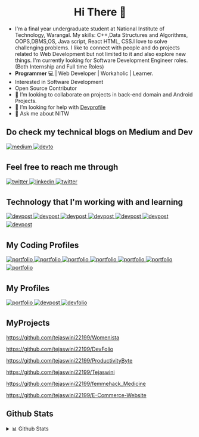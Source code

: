 # <div align="center"> <strong> Hi There 👋 </strong></div>

<!--
**tejaswini22199/tejaswini22199** is a ✨ _special_ ✨ repository because its `README.md` (this file) appears on your GitHub profile.

Here are some ideas to get you started:-->
 -  I'm a final year undergraduate student at National Institute of Technology, Warangal.
    My skills:
    C++,Data Structures and Algorithms, OOPS,DBMS,OS, Java script, React HTML, CSS.I love to solve challenging problems.
    I like to connect with people and do projects related to Web Development but not limited to it and also explore new things.
    I'm currently looking for Software Development Engineer roles.(Both Internship and Full time Roles)
- <strong>Programmer</strong> :computer: | Web Developer | Workaholic | Learner. 
- Interested in Software Development
- Open Source Contributor
- 👯 I’m looking to collaborate on projects in back-end domain and Android Projects.
- 🤔 I’m looking for help with [Devprofile](https://github.com/tejaswini22199/DevFolio)
- 💬 Ask me about NITW
## Do check my technical blogs on Medium and Dev
<a href="https://powercoder1.medium.com/" target="_blank">
<img src=https://img.shields.io/badge/medium-%23292929.svg?&style=for-the-badge&logo=medium&logoColor=white alt=medium style="margin-bottom: 5px;" />
</a> 
<a href="https://dev.to/powercoder" target="_blank">
<img src=https://img.shields.io/badge/dev.to-%2308090A.svg?&style=for-the-badge&logo=dev.to&logoColor=white alt=devto style="margin-bottom: 5px;" />
</a>

## Feel free to reach me through
<a href="https://twitter.com/Tejaswi30533550" target="_blank">
<img src=https://img.shields.io/badge/twitter-%2308090A.svg?&style=for-the-badge&logo=twitter&logoColor=white alt=twitter style="margin-bottom: 5px;" />
</a>
<a href="https://www.linkedin.com/in/tejaswini-vakkalagaddi/" target="_blank">
<img src=https://img.shields.io/badge/linkedin-%2308090A.svg?&style=for-the-badge&logo=linkedin&logoColor=white alt=linkedin style="margin-bottom: 5px;" />
</a>
<a href="mailto:tejaswini22199@gmail.com" target="_blank">
<img src=https://img.shields.io/badge/Gmail-%2308090A.svg?&style=for-the-badge&logo=Gmail&logoColor=white alt=twitter style="margin-bottom: 5px;" />
</a>

## Technology that I'm working with and learning
<a href="" target="_blank">
<img src=https://img.shields.io/badge/java-%2308090A.svg?&style=for-the-badge&logo=java&logoColor=white alt=devpost style="margin-bottom: 5px;" />
</a>
<a href="" target="_blank">
<img src=https://img.shields.io/badge/javascript-%2308090A.svg?&style=for-the-badge&logo=javascript&logoColor=white alt=devpost style="margin-bottom: 5px;" />
</a>
<a href="" target="_blank">
<img src=https://img.shields.io/badge/react-%2308090A.svg?&style=for-the-badge&logo=react&logoColor=white alt=devpost style="margin-bottom: 5px;" />
</a>
<a href="" target="_blank">
<img src=https://img.shields.io/badge/c++-%2308090A.svg?&style=for-the-badge&logo=c++&logoColor=white alt=devpost style="margin-bottom: 5px;" />
</a>
<a href="" target="_blank">
<img src=https://img.shields.io/badge/express-%2308090A.svg?&style=for-the-badge&logo=express&logoColor=white alt=devpost style="margin-bottom: 5px;" />
</a>
<a href="" target="_blank">
<img src=https://img.shields.io/badge/firebase-%2308090A.svg?&style=for-the-badge&logo=firebase&logoColor=white alt=devpost style="margin-bottom: 5px;" />
</a>
<a href="" target="_blank">
<img src=https://img.shields.io/badge/android-%2308090A.svg?&style=for-the-badge&logo=android&logoColor=white alt=devpost style="margin-bottom: 5px;" />
</a>

## My Coding Profiles
<a href="https://leetcode.com/power_coder0/" target="_blank">
<img src=https://img.shields.io/badge/leetcode-%2308090A.svg?&style=for-the-badge&logo=leetcode&logoColor=white alt=portfolio style="margin-bottom: 5px;" />
</a>
<a href="http://www.hackerearth.com/@powercoder" target="_blank">
<img src=https://img.shields.io/badge/hackerearth-%2308090A.svg?&style=for-the-badge&logo=hackerearth&logoColor=white alt=portfolio style="margin-bottom: 5px;" />
</a>
<a href="https://www.hackerrank.com/chosen_one" target="_blank">
<img src=https://img.shields.io/badge/hackerrank-%2308090A.svg?&style=for-the-badge&logo=hackerrank&logoColor=white alt=portfolio style="margin-bottom: 5px;" />
</a>
<a href="https://www.spoj.com/myaccount/" target="_blank">
<img src=https://img.shields.io/badge/spoj-%2308090A.svg?&style=for-the-badge&logo=spoj&logoColor=white alt=portfolio style="margin-bottom: 5px;" />
</a>
<a href="https://codeforces.com/profile/coder_111" target="_blank">
<img src=https://img.shields.io/badge/codeforces-%2308090A.svg?&style=for-the-badge&logo=codeforces&logoColor=white alt=portfolio style="margin-bottom: 5px;" />
</a>
<a href="https://www.codechef.com/users/teju2213" target="_blank">
<img src=https://img.shields.io/badge/codechef-%2308090A.svg?&style=for-the-badge&logo=codechef&logoColor=white alt=portfolio style="margin-bottom: 5px;" />
</a>
<a href="https://auth.geeksforgeeks.org/user/tejaswinivakkalagaddi/profile" target="_blank">
<img src=https://img.shields.io/badge/geeksforgeeks-%2308090A.svg?&style=for-the-badge&logo=geeksforgeeks&logoColor=white alt=portfolio style="margin-bottom: 5px;" />
</a>

## My Profiles
<a href="https://tejaswinivakkalagaddi.netlify.app/" target="_blank">
<img src=https://img.shields.io/badge/Portfolio-%2308090A.svg?&style=for-the-badge&logo=globe&logoColor=white alt=portfolio style="margin-bottom: 5px;" />
</a>
<a href="https://devpost.com/tejaswini22199?ref_content=user-portfolio&ref_feature=portfolio&ref_medium=global-nav" target="_blank">
<img src=https://img.shields.io/badge/devpost-%2308090A.svg?&style=for-the-badge&logo=devpost&logoColor=white alt=devpost style="margin-bottom: 5px;" />
</a>
<a href="https://devfolio.co/@tejaswini22199" target="_blank">
<img src=https://img.shields.io/badge/devfolio-%2308090A.svg?&style=for-the-badge&logo=devfolio&logoColor=white alt=devfolio style="margin-bottom: 5px;" />
</a>

## MyProjects

https://github.com/tejaswini22199/Womenista

https://github.com/tejaswini22199/DevFolio

https://github.com/tejaswini22199/ProductivityByte

https://github.com/tejaswini22199/Tejaswini

https://github.com/tejaswini22199/femmehack_Medicine

https://github.com/tejaswini22199/E-Commerce-Website




## Github Stats
<details>
<summary>📊 Github Stats</summary>
<p align="center"> <img src="https://github-readme-stats.vercel.app/api?username=tejaswini22199&show_icons=true&theme=vision-friendly-dark" alt="PowerCoder | Stats" />
 
<p align="center"><img src="https://github-readme-stats.vercel.app/api/top-langs/?username=tejaswini22199&layout=compact&theme=vision-friendly-dark" width="350" height="250" >
</div>

<div align="center">

[![GitHub Streak](https://github-readme-streak-stats.herokuapp.com/?user=tejaswini22199&theme=vision-friendly-dark)](https://github.com/tejaswini22199)

</div>

<div align="center">

[![GitHub Streak](https://github-profile-trophy.vercel.app/?username=tejaswini22199&margin-w=15&theme=vision-friendly-dark&column=3)](https://github.com/tejaswini22199)

</div>
</details>
